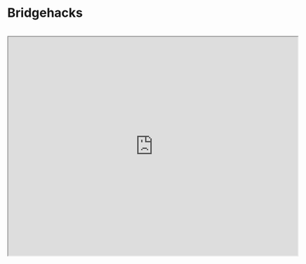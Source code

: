 # Bridgehacks
<html>
    <head>
        <title>My Great Game</title>
    </head>
    <body>

    
<div>
    <iframe src="https://playcanv.as/p/61fb1da9/" height="500" width="660">
    </iframe>
</div>

   </body>
</html>

